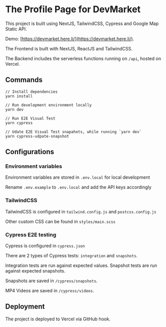 # The Profile Page for DevMarket

This project is built using NextJS, TailwindCSS, Cypress and Google Map Static API.

Demo: [https://devmarket.here.li/](https://devmarket.here.li/).

The Frontend is built with NextJS, ReactJS and TailwindCSS.

The Backend includes the serverless functions running on `/api`, hosted on Vercel.

## Commands

```
// Install dependencies
yarn install

// Run development environment locally
yarn dev

// Run E2E Visual Test
yarn cypress

// Udate E2E Visual Test snapahots, while running `yarn dev`
yarn cypress-udpate-snapshot
```

## Configurations

### Environment variables

Environment variables are stored in `.env.local` for local development

Rename `.env.example` to `.env.local` and add the API keys accordingly

### TailwindCSS

TailwindCSS is configured in `tailwind.config.js` and `postcss.config.js`

Other custom CSS can be found in `styles/main.scss`

### Cypress E2E testing

Cypress is configured in `cypress.json`

There are 2 types of Cypress tests: `integration` and `snapshots`.

Integration tests are run against expected values. Snapshot tests are run against expected snapshots.

Snapshots are saved in `/cypress/snapshots`.

MP4 Videos are saved in `/cypress/videos`.

## Deployment

The project is deployed to Vercel via GitHub hook.
